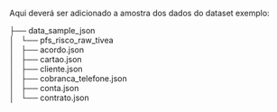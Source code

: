 Aqui deverá ser adicionado a amostra dos dados do dataset exemplo:

├── data_sample_json  
│   └── pfs_risco_raw_tivea  
│       ├── acordo.json  
│       ├── cartao.json  
│       ├── cliente.json  
│       ├── cobranca_telefone.json  
│       ├── conta.json  
│       └── contrato.json
